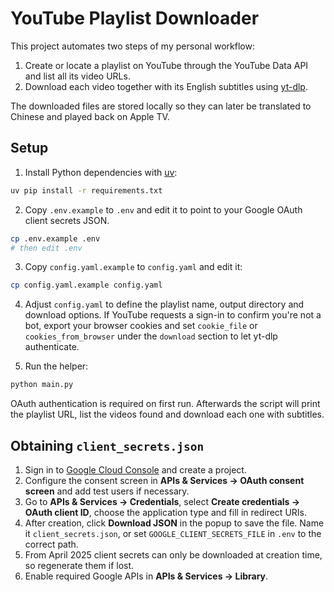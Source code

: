 # YouTube Playlist Downloader

This project automates two steps of my personal workflow:

1. Create or locate a playlist on YouTube through the YouTube Data API and list all its video URLs.
2. Download each video together with its English subtitles using [yt-dlp](https://github.com/yt-dlp/yt-dlp).

The downloaded files are stored locally so they can later be translated to Chinese and played back on Apple TV.

## Setup

1. Install Python dependencies with [uv](https://github.com/astral-sh/uv):

```bash
uv pip install -r requirements.txt
```

2. Copy `.env.example` to `.env` and edit it to point to your Google OAuth client secrets JSON.

```bash
cp .env.example .env
# then edit .env
```

3. Copy `config.yaml.example` to `config.yaml` and edit it:
```bash
cp config.yaml.example config.yaml
```

4. Adjust `config.yaml` to define the playlist name, output directory and download options. If
   YouTube requests a sign-in to confirm you're not a bot, export your browser cookies and set
   `cookie_file` or `cookies_from_browser` under the `download` section to let yt-dlp authenticate.

5. Run the helper:

```bash
python main.py
```

OAuth authentication is required on first run. Afterwards the script will print the playlist URL, list the videos found and download each one with subtitles.

## Obtaining `client_secrets.json`

1. Sign in to [Google Cloud Console](https://console.cloud.google.com) and create a project.
2. Configure the consent screen in **APIs & Services → OAuth consent screen** and add test users if necessary.
3. Go to **APIs & Services → Credentials**, select **Create credentials → OAuth client ID**, choose the application type and fill in redirect URIs.
4. After creation, click **Download JSON** in the popup to save the file. Name it `client_secrets.json`, or set `GOOGLE_CLIENT_SECRETS_FILE` in `.env` to the correct path.
5. From April 2025 client secrets can only be downloaded at creation time, so regenerate them if lost.
6. Enable required Google APIs in **APIs & Services → Library**.
